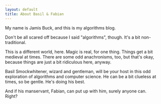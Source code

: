 ```yaml
---
layout: default
title: About Basil & Fabian
---
```


My name is Jamis Buck, and this is my algorithms blog.

Don't be all scared off because I said "algorithms", though. It's
a bit non-traditional.

This is a different world, here. Magic is real, for one thing. Things
get a bit medieval at times. There are some odd anachronisms, too, but
that's okay, because things are just a bit ridiculous here, anyway.

Basil Smockwhitener, wizard and gentleman, will be your host in this odd
exploration of algorithms and computer science. He can be a bit clueless
at times, so be gentle. He's doing his best.

And if his manservant, Fabian, can put up with him, surely anyone can.
Right?
